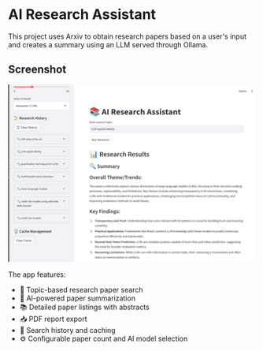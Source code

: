 # AI Research Assistant

This project uses Arxiv to obtain research papers based on a user's input and creates a summary using an LLM served through Ollama.

## Screenshot

![AI Research Assistant Interface](assets/app_screenshot.png)

The app features:
- 📝 Topic-based research paper search
- 🤖 AI-powered paper summarization
- 📚 Detailed paper listings with abstracts
- 📥 PDF report export
- 💾 Search history and caching
- ⚙️ Configurable paper count and AI model selection


